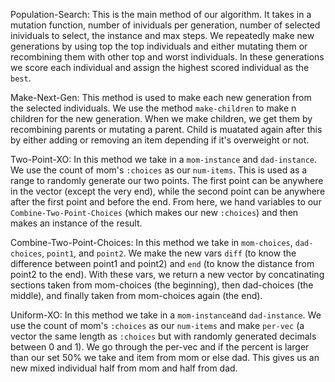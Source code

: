 Population-Search: This is the main method of our algorithm. It takes in a mutation function, number of inividuals per generation, number of selected inividuals to select, the instance and max steps. We repeatedly make new generations by using top the top individuals and either mutating them or recombining them with other top and worst individuals. In these generations we score each individual and assign the highest scored individual as the `best`. 

Make-Next-Gen: This method is used to make each new generation from the selected individuals. We use the method `make-children` to make n children for the new generation. When we make children, we get them by recombining parents or mutating a parent. Child is muatated again after this by either adding or removing an item depending if it's overweight or not.

Two-Point-XO: 
In this method we take in a `mom-instance` and `dad-instance`. We use the count of mom's `:choices` as our `num-items`. This is used as a range to randomly generate our two points. The first point can be anywhere in the vector (except the very end), while the second point can be anywhere after the first point and before the end. From here, we hand variables to our `Combine-Two-Point-Choices` (which makes our new `:choices`) and then makes an instance of the result.

Combine-Two-Point-Choices: 
In this method we take in `mom-choices`, `dad-choices`, `point1`, and `point2`. We make the new vars `diff` (to know the difference between point1 and point2) and `end` (to know the distance from point2 to the end). With these vars, we return a new vector by concatinating sections taken from mom-choices (the beginning), then dad-choices (the middle), and finally taken from mom-choices again (the end).

Uniform-XO: 
In this method we take in a `mom-instance`and `dad-instance`. We use the count of mom's `:choices` as our `num-items` and make `per-vec` (a vector the same length as `:choices` but with randomly generated decimals between 0 and 1). We go through the per-vec and if the percent is larger than our set 50% we take and item from mom or else dad. This gives us an new mixed individual half from mom and half from dad.


